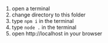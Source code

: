 1. open a terminal
1. change directory to this folder
1. type `npm i` in the terminal
1. type `node .` in the terminal
1. open http://localhost in your browser